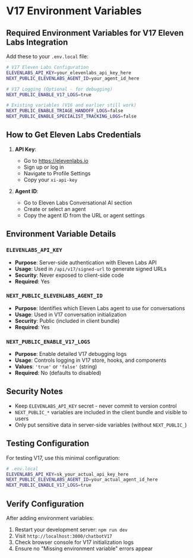 # V17 Environment Variables

## Required Environment Variables for V17 Eleven Labs Integration

Add these to your `.env.local` file:

```bash
# V17 Eleven Labs Configuration
ELEVENLABS_API_KEY=your_elevenlabs_api_key_here
NEXT_PUBLIC_ELEVENLABS_AGENT_ID=your_agent_id_here

# V17 Logging (Optional - for debugging)
NEXT_PUBLIC_ENABLE_V17_LOGS=true

# Existing variables (V16 and earlier still work)
NEXT_PUBLIC_ENABLE_TRIAGE_HANDOFF_LOGS=false
NEXT_PUBLIC_ENABLE_SPECIALIST_TRACKING_LOGS=false
```

## How to Get Eleven Labs Credentials

1. **API Key**: 
   - Go to https://elevenlabs.io
   - Sign up or log in
   - Navigate to Profile Settings
   - Copy your `xi-api-key`

2. **Agent ID**:
   - Go to Eleven Labs Conversational AI section
   - Create or select an agent
   - Copy the agent ID from the URL or agent settings

## Environment Variable Details

### `ELEVENLABS_API_KEY`
- **Purpose**: Server-side authentication with Eleven Labs API
- **Usage**: Used in `/api/v17/signed-url` to generate signed URLs
- **Security**: Never exposed to client-side code
- **Required**: Yes

### `NEXT_PUBLIC_ELEVENLABS_AGENT_ID`
- **Purpose**: Identifies which Eleven Labs agent to use for conversations
- **Usage**: Used in V17 conversation initialization
- **Security**: Public (included in client bundle)
- **Required**: Yes

### `NEXT_PUBLIC_ENABLE_V17_LOGS`
- **Purpose**: Enable detailed V17 debugging logs
- **Usage**: Controls logging in V17 store, hooks, and components
- **Values**: `'true'` or `'false'` (string)
- **Required**: No (defaults to disabled)

## Security Notes

- Keep `ELEVENLABS_API_KEY` secret - never commit to version control
- `NEXT_PUBLIC_*` variables are included in the client bundle and visible to users
- Only put sensitive data in server-side variables (without `NEXT_PUBLIC_`)

## Testing Configuration

For testing V17, use this minimal configuration:

```bash
# .env.local
ELEVENLABS_API_KEY=sk_your_actual_api_key_here
NEXT_PUBLIC_ELEVENLABS_AGENT_ID=your_actual_agent_id_here
NEXT_PUBLIC_ENABLE_V17_LOGS=true
```

## Verify Configuration

After adding environment variables:

1. Restart your development server: `npm run dev`
2. Visit `http://localhost:3000/chatbotV17`
3. Check browser console for V17 initialization logs
4. Ensure no "Missing environment variable" errors appear